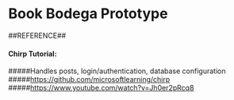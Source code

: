 # Book Bodega Prototype #
##REFERENCE##
#### Chirp Tutorial:
#####Handles posts, login/authentication, database configuration
#####https://github.com/microsoftlearning/chirp
#####https://www.youtube.com/watch?v=Jh0er2pRcq8
